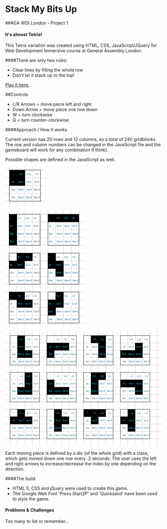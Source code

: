 # Stack My Bits Up
###GA WDI London - Project 1 
#### It's almost Tetris!

This Tetris variation was created using HTML, CSS, JavaScript/JQuery for Web Development Immersive course at General Assembly London. 

####There are only two rules: 

* Clear lines by filling the whole row
* Don't let it stack up to the top!

[Play it here.](damp-citadel-12920.herokuapp.com)

##Controls
* L/R Arrows = move piece left and right
* Down Arrow = move piece one row down
* W = turn clockwise
* Q = turn counter-clockwise



####Approach / How it works

Current version has 20 rows and 12 columns, so a total of 240 gridblocks. The row and column numbers can be changed in the JavaScript file and the gameboard will work for any combination (I think).

Possible shapes are defined in the JavaScript as well.

![](./screenshots/shapeRotations0.png)

![](./screenshots/shapeRotations1.png)

![](./screenshots/shapeRotations2.png)

Each moving piece is defined by a div (of the whole grid) with a class, which gets moved down one row every .2 seconds. The user uses the left and right arrows to increase/decrease the index by one depending on the direction. 



####The build

* HTML 5, CSS and jQuery were used to create this game. 
* The Google Web Font 'Press Start2P' and 'Quicksand' have been used to style the game.


#### Problems & Challenges
Too many to list or remember...









